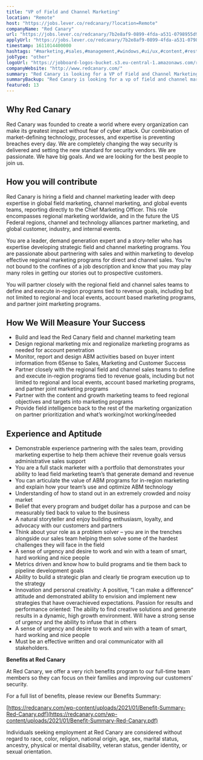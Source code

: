 ```yaml
---
title: "VP of Field and Channel Marketing"
location: "Remote"
host: "https://jobs.lever.co/redcanary/?location=Remote"
companyName: "Red Canary"
url: "https://jobs.lever.co/redcanary/7b2e8af9-0899-4fda-a531-0798955d9153"
applyUrl: "https://jobs.lever.co/redcanary/7b2e8af9-0899-4fda-a531-0798955d9153/apply"
timestamp: 1611014400000
hashtags: "#marketing,#sales,#management,#windows,#ui/ux,#content,#rest,#monitoring,#optimization"
jobType: "other"
logoUrl: "https://jobboard-logos-bucket.s3.eu-central-1.amazonaws.com/red-canary"
companyWebsite: "http://www.redcanary.com/"
summary: "Red Canary is looking for a VP of Field and Channel Marketing that has demonstrable experience partnering with the sales team, providing marketing expertise to help them achieve their revenue goals versus administrative sales support."
summaryBackup: "Red Canary is looking for a vp of field and channel marketing that has experience in: #marketing, #sales, #windows."
featured: 13
---
```


## Why Red Canary

Red Canary was founded to create a world where every organization can make its greatest impact without fear of cyber attack. Our combination of market-defining technology, processes, and expertise is preventing breaches every day. We are completely changing the way security is delivered and setting the new standard for security vendors. We are passionate. We have big goals. And we are looking for the best people to join us.

## How you will contribute 

Red Canary is hiring a field and channel marketing leader with deep expertise in global field marketing, channel marketing, and global events teams, reporting directly to the Chief Marketing Officer. This role encompasses regional marketing worldwide, and in the future the US Federal regions, channel and technology alliances partner marketing, and global customer, industry, and internal events.

You are a leader, demand generation expert and a story-teller who has expertise developing strategic field and channel marketing programs. You are passionate about partnering with sales and within marketing to develop effective regional marketing programs for direct and channel sales. You’re not bound to the confines of a job description and know that you may play many roles in getting our stories out to prospective customers.

You will partner closely with the regional field and channel sales teams to define and execute in-region programs tied to revenue goals, including but not limited to regional and local events, account based marketing programs, and partner joint marketing programs.

## How We Will Measure Your Success

*   Build and lead the Red Canary field and channel marketing team
*   Design regional marketing mix and regionalize marketing programs as needed for account penetration
*   Monitor, report and design ABM activities based on buyer intent information from 6Sense to Sales, Marketing and Customer Success
*   Partner closely with the regional field and channel sales teams to define and execute in-region programs tied to revenue goals, including but not limited to regional and local events, account based marketing programs, and partner joint marketing programs
*   Partner with the content and growth marketing teams to feed regional objectives and targets into marketing programs
*   Provide field intelligence back to the rest of the marketing organization on partner prioritization and what’s working/not working/needed

## Experience and Aptitude

*   Demonstrable experience partnering with the sales team, providing marketing expertise to help them achieve their revenue goals versus administrative sales support
*   You are a full stack marketer with a portfolio that demonstrates your ability to lead field marketing team’s that generate demand and revenue
*   You can articulate the value of ABM programs for in-region marketing and explain how your team’s use and optimize ABM technology
*   Understanding of how to stand out in an extremely crowded and noisy market
*   Belief that every program and budget dollar has a purpose and can be measurably tied back to value to the business
*   A natural storyteller and enjoy building enthusiasm, loyalty, and advocacy with our customers and partners
*   Think about your role as a problem solver – you are in the trenches alongside our sales team helping them solve some of the hardest challenges they will face in the field
*   A sense of urgency and desire to work and win with a team of smart, hard working and nice people
*   Metrics driven and know how to build programs and tie them back to pipeline development goals
*   Ability to build a strategic plan and clearly tie program execution up to the strategy
*   Innovation and personal creativity: A positive, “I can make a difference” attitude and demonstrated ability to envision and implement new strategies that have overachieved expectations. Passion for results and performance oriented: The ability to find creative solutions and generate results in a dynamic, high growth environment. Will have a strong sense of urgency and the ability to infuse that in others
*   A sense of urgency and desire to work and win with a team of smart, hard working and nice people
*   Must be an effective written and oral communicator with all stakeholders.

**Benefits at Red Canary**

At Red Canary, we offer a very rich benefits program to our full-time team members so they can focus on their families and improving our customers’ security. 

For a full list of benefits, please review our Benefits Summary:

[https://redcanary.com/wp-content/uploads/2021/01/Benefit-Summary-Red-Canary.pdf](https://redcanary.com/wp-content/uploads/2021/01/Benefit-Summary-Red-Canary.pdf)

Individuals seeking employment at Red Canary are considered without regard to race, color, religion, national origin, age, sex, marital status, ancestry, physical or mental disability, veteran status, gender identity, or sexual orientation.
